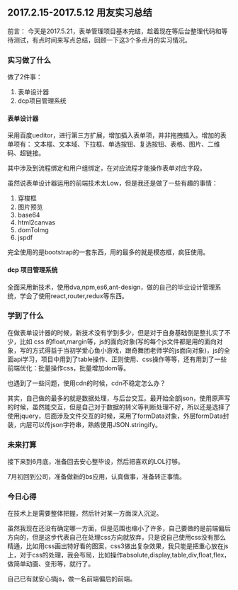 ## 2017.2.15-2017.5.12 用友实习总结

前言： 今天是2017.5.21，表单管理项目基本完结，趁着现在等后台整理代码和等待测试，有点时间来写点总结，回顾一下这3个多点月的实习情况。

### 实习做了什么

做了2件事： 

1. 表单设计器
2. dcp项目管理系统

#### 表单设计器

采用百度ueditor，进行第三方扩展，增加插入表单项，并非拖拽插入。增加的表单项有： 文本框、文本域、下拉框、单选按钮、复选按钮、表格、图片、二维码、超链接。

其中涉及到流程绑定和用户组绑定，在对应流程才能操作表单对应字段。

虽然说表单设计器运用的前端技术太Low，但是我还是做了一些有趣的事情： 

1. 穿梭框
2. 图片预览
3. base64
4. html2canvas
5. domToImg
6. jspdf

完全使用的是bootstrap的一套东西，用的最多的就是模态框，疯狂使用。

#### dcp 项目管理系统

全面采用新技术，使用dva,npm,es6,ant-design，做的自己的毕业设计管理系统，学会了使用react,router,redux等东西。

### 学到了什么

在做表单设计器的时候，新技术没有学到多少，但是对于自身基础倒是整扎实了不少，比如 css 的float,margin等，js的面向对象(写的每个js文件都是用的面向对象，写的方式得益于当初学爱心鱼小游戏，跟奇舞团老师学的js面向对象)，js的全面api学习，项目中用到了table操作、正则使用、css操作等等，还有用到了一些前端优化：批量操作css，批量增加dom等。

也遇到了一些问题，使用cdn的时候，cdn不稳定怎么办？

其实，自己做的最多的就是数据处理，与后台交互。最开始全部json，使用原声写的时候，虽然能交互，但是自己对于数据的转义等判断处理不好，所以还是选择了使用jquery，后面涉及文件交互的时候，采用了formData对象，外层formData封装，内层可以传json字符串，熟练使用JSON.stringify。

### 未来打算

接下来到6月底，准备回去安心整毕设，然后把喜欢的LOL打够。

7月初回到公司，准备做新的bs应用，认真做事，准备转正事情。


### 今日心得

在技术上是需要整体把握，然后针对某一方面深入沉淀。

虽然我现在还没有确定哪一方面，但是范围也缩小了许多，自己要做的是前端偏后方向的，但是这步代表自己在处理css方向就放弃，只是说自己使用css没有那么精通，比如用css画出特好看的图案，css3做出复杂效果，我只能是把重心放在js上，对于css的处理，我会布局，比如操作absolute,display,table,div,float,flex，做简单动画、变形等，就行了。

自己已有就安心搞js，做一名前端偏后的前端。


